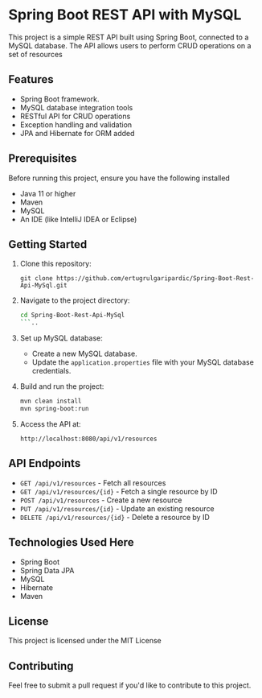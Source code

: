 # Spring Boot REST API with MySQL

This project is a simple REST API built using Spring Boot, connected to a MySQL database. The API allows users to perform CRUD operations on a set of resources

## Features

- Spring Boot framework.
- MySQL database integration tools
- RESTful API for CRUD operations
- Exception handling and validation
- JPA and Hibernate for ORM added
 
## Prerequisites

Before running this project, ensure you have the following installed
- Java 11 or higher
- Maven
- MySQL
- An IDE (like IntelliJ IDEA or Eclipse)

## Getting Started
1. Clone this repository:
    ```
    git clone https://github.com/ertugrulgaripardic/Spring-Boot-Rest-Api-MySql.git
    ```
2. Navigate to the project directory:
    ```bash
    cd Spring-Boot-Rest-Api-MySql
    ```..
3. Set up MySQL database:
    - Create a new MySQL database.
    - Update the `application.properties` file with your MySQL database credentials.
      
4. Build and run the project:
    ```bash
    mvn clean install
    mvn spring-boot:run
    ```
5. Access the API at:
    ```
    http://localhost:8080/api/v1/resources
    ```
    
## API Endpoints
- `GET /api/v1/resources` - Fetch all resources
- `GET /api/v1/resources/{id}` - Fetch a single resource by ID
- `POST /api/v1/resources` - Create a new resource
- `PUT /api/v1/resources/{id}` - Update an existing resource
- `DELETE /api/v1/resources/{id}` - Delete a resource by ID

## Technologies Used Here
- Spring Boot
- Spring Data JPA
- MySQL
- Hibernate
- Maven

## License
This project is licensed under the MIT License

## Contributing
Feel free to submit a pull request if you'd like to contribute to this project.

